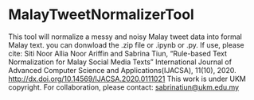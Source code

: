 # MalayTweetNormalizerTool
This tool will normalize a messy and noisy Malay tweet data into formal Malay text.
you can donwload the .zip file or .ipynb or .py.
If use, please cite: Siti Noor Allia Noor Ariffin and Sabrina Tiun, “Rule-based Text Normalization for Malay Social Media Texts” International Journal of Advanced Computer Science and Applications(IJACSA), 11(10), 2020. http://dx.doi.org/10.14569/IJACSA.2020.0111021
This work is under UKM copyright. For collaboration, please contact: sabrinatiun@ukm.edu.my
